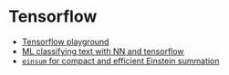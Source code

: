 # Tensorflow

- [Tensorflow playground](http://playground.tensorflow.org)
- [ML classifying text with NN and tensorflow](https://medium.freecodecamp.org/big-picture-machine-learning-classifying-text-with-neural-networks-and-tensorflow-d94036ac2274)
- [`einsum` for compact and efficient Einstein summation](https://towardsdatascience.com/write-better-and-faster-python-using-einstein-notation-3b01fc1e8641)

